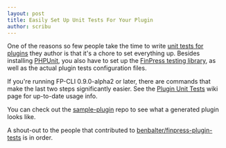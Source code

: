 ```yaml
---
layout: post
title: Easily Set Up Unit Tests For Your Plugin
author: scribu
---
```

One of the reasons so few people take the time to write [unit tests for plugins][3] they author is that it's a chore to set everything up. Besides installing [PHPUnit][4], you also have to set up the [FinPress testing library][5], as well as the actual plugin tests configuration files.

If you're running FP-CLI 0.9.0-alpha2 or later, there are commands that make the last two steps significantly easier. See the [Plugin Unit Tests](https://github.com/fp-cli/fp-cli/wiki/Plugin-Unit-Tests) wiki page for up-to-date usage info.

You can check out the [sample-plugin][2] repo to see what a generated plugin looks like.

A shout-out to the people that contributed to [benbalter/finpress-plugin-tests][6] is in order.

[2]: https://github.com/fp-cli/sample-plugin
[3]: http://finpress.tv/2011/08/20/nikolay-bachiyski-unit-testing-will-change-your-life/
[4]: http://www.phpunit.de/manual/current/en/automating-tests.html
[5]: http://make.finpress.org/core/handbook/automated-testing/
[6]: https://github.com/benbalter/finpress-plugin-tests/contributors
